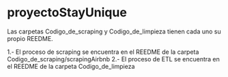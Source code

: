 # proyectoStayUnique
Las carpetas Codigo_de_scraping y Codigo_de_limpieza tienen cada uno su propio REEDME. 

1.- El proceso de scraping se encuentra en el REEDME  de la carpeta Codigo_de_scraping/scrapingAirbnb
2.- El proceso de ETL se encuentra en el REEDME de la carpeta  Codigo_de_limpieza